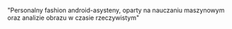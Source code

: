 "Personalny fashion android-asysteny, oparty na nauczaniu maszynowym oraz analizie obrazu w czasie rzeczywistym"
